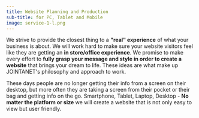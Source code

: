 ```yaml
---
title: Website Planning and Production
sub-title: for PC, Tablet and Mobile
image: service-1-l.png
---
```

We strive to provide the closest thing to a **"real" experience** of what your business is about. We will work hard to make sure your website visitors feel like they are getting an **in store/office experience**. We promise to make every effort to **fully grasp your message and style in order to create a website** that brings your dream to life. These ideas are what make up JOINTANET's philosophy and approach to work. </p>


These days people are no longer getting their info from a screen on their desktop, but more often they are taking a screen from their pocket or their bag and getting info on the go. Smartphone, Tablet, Laptop, Desktop - **No matter the platform or size** we will create a website that is not only easy to view but user friendly.
